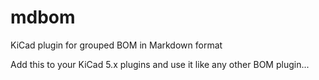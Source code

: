 # mdbom
KiCad plugin for grouped BOM in Markdown format

Add this to your KiCad 5.x plugins and use it like any other BOM plugin...
